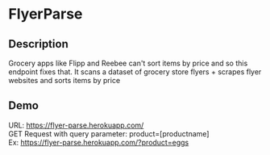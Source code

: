 # FlyerParse

## Description
Grocery apps like Flipp and Reebee can't sort items by price and so this endpoint fixes that.
It scans a dataset of grocery store flyers + scrapes flyer websites and sorts items by price


## Demo
URL: https://flyer-parse.herokuapp.com/ <br/>
GET Request with query parameter: product=[productname] <br/>
Ex: https://flyer-parse.herokuapp.com/?product=eggs
